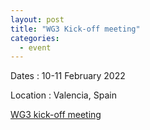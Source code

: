```yaml
---
layout: post
title: "WG3 Kick-off meeting"
categories:
  - event
---
```


Dates
:	10-11 February 2022

Location
:	Valencia, Spain

[WG3 kick-off meeting](https://europroofnet.github.io/wg3-meeting1/)
